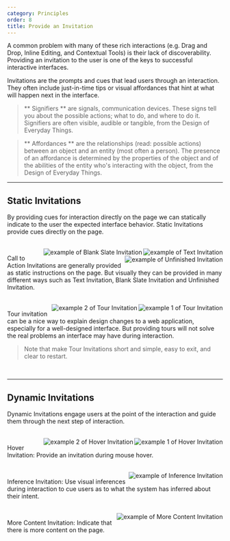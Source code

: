 ```yaml
---
category: Principles
order: 8
title: Provide an Invitation
---
```


A common problem with many of these rich interactions (e.g. Drag and Drop, Inline Editing, and Contextual Tools) is their lack of discoverability. Providing an invitation to the user is one of the keys to successful interactive interfaces.

Invitations are the prompts and cues that lead users through an interaction. They often include just-in-time tips or visual affordances that hint at what will happen next in the interface.

> ** Signifiers ** are signals, communication devices. These signs tell you about the possible actions; what to do, and where to do it. Signifiers are often visible, audible or tangible, from the Design of Everyday Things.

> ** Affordances ** are the relationships (read: possible actions) between an object and an entity (most often a person). The presence of an affordance is determined by the properties of the object and of the abilities of the entity who's interacting with the object, from the Design of Everyday Things.

---


## Static Invitations

By providing cues for interaction directly on the page we can statically indicate to the user the expected interface behavior. Static Invitations provide cues directly on the page.

<br>

<img class="preview-img" align="right" alt="example of Text Invitation" src="https://os.alipayobjects.com/rmsportal/pWnlJpbkCPIaKdP.png">

<img class="preview-img" align="right" alt="example of Blank Slate Invitation" src="https://os.alipayobjects.com/rmsportal/DkOYgfJHDuzhyBg.png">

<img class="preview-img" align="right" alt="example of Unfinished Invitation" src="https://os.alipayobjects.com/rmsportal/cojQlWfINmsVDGd.png">

Call to Action Invitations are generally provided as static instructions on the page. But visually they can be provided in many different ways such as Text Invitation, Blank Slate Invitation and Unfinished Invitation.

<br>

<img class="preview-img" align="right" alt="example 1 of Tour Invitation" description="A few of tour points are provided when the user first logs in. Clicking the 'Got It' button leads the user to the next tour step." src="https://os.alipayobjects.com/rmsportal/TGnzYViseCoFBYL.png">

<img class="preview-img" align="right" alt="example 2 of Tour Invitation" src="https://os.alipayobjects.com/rmsportal/KQabdaTbolVuMld.png">

Tour invitation can be a nice way to explain design changes to a web application, especially for a well-designed interface. But providing tours will not solve the real problems an interface may have during interaction.

>Note that make Tour Invitations short and simple, easy to exit, and clear to restart.


<br>

---

## Dynamic Invitations

Dynamic Invitations engage users at the point of the interaction and guide them through the next step of interaction.

<br>

<img class="preview-img" align="right" alt="example 1 of Hover Invitation" description="During mouse hover on the whole card, the clickable parts turn to blue hypertext." src="https://os.alipayobjects.com/rmsportal/gzfDJLcETyTOfFg.png">

<img class="preview-img" align="right" alt="example 2 of Hover Invitation" description="During mouse hover, the button of &quot;Select this Template&quot; appears." src="https://os.alipayobjects.com/rmsportal/tdJWZFIDWYuMVIe.png">

Hover Invitation: Provide an invitation during mouse hover.


<br>

<img class="preview-img" align="right" alt="example of Inference Invitation" description="The system predicts that the user's interest in an article extends to a type of articles, and it provides an invitation after the user click &quot;like&quot;." src="https://os.alipayobjects.com/rmsportal/SyurwytfcvpbNLG.png">

Inference Invitation: Use visual inferences during interaction to cue users as to what the system has inferred about their intent.

<br>

<img class="preview-img" align="right" alt="example of More Content Invitation" description="Use the left or right arrows to switch more content around Modal." src="https://os.alipayobjects.com/rmsportal/sOqYOydwQjLHqph.png">

More Content Invitation: Indicate that there is more content on the page.


<br>
